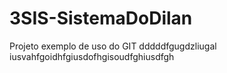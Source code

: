 # 3SIS-SistemaDoDilan
Projeto exemplo de uso do GIT dddddfgugdzliugal iusvahfgoidhfgiusdofhgisoudfghiusdfgh

